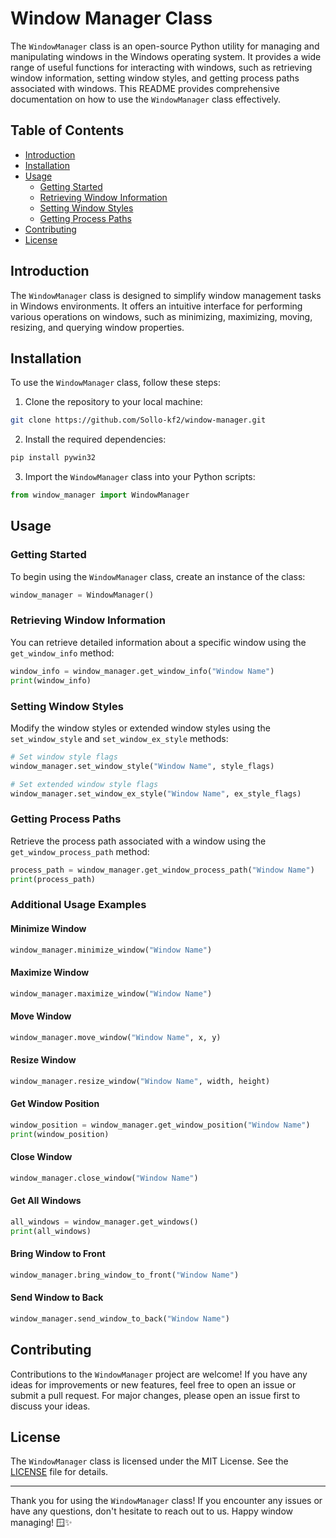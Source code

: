 # Window Manager Class

The `WindowManager` class is an open-source Python utility for managing and manipulating windows in the Windows operating system. It provides a wide range of useful functions for interacting with windows, such as retrieving window information, setting window styles, and getting process paths associated with windows. This README provides comprehensive documentation on how to use the `WindowManager` class effectively.

## Table of Contents

- [Introduction](#introduction)
- [Installation](#installation)
- [Usage](#usage)
  - [Getting Started](#getting-started)
  - [Retrieving Window Information](#retrieving-window-information)
  - [Setting Window Styles](#setting-window-styles)
  - [Getting Process Paths](#getting-process-paths)
- [Contributing](#contributing)
- [License](#license)

## Introduction

The `WindowManager` class is designed to simplify window management tasks in Windows environments. It offers an intuitive interface for performing various operations on windows, such as minimizing, maximizing, moving, resizing, and querying window properties.

## Installation

To use the `WindowManager` class, follow these steps:

1. Clone the repository to your local machine:

```bash
git clone https://github.com/Sollo-kf2/window-manager.git
```

2. Install the required dependencies:

```bash
pip install pywin32
```

3. Import the `WindowManager` class into your Python scripts:

```python
from window_manager import WindowManager
```

## Usage

### Getting Started

To begin using the `WindowManager` class, create an instance of the class:

```python
window_manager = WindowManager()
```

### Retrieving Window Information

You can retrieve detailed information about a specific window using the `get_window_info` method:

```python
window_info = window_manager.get_window_info("Window Name")
print(window_info)
```

### Setting Window Styles

Modify the window styles or extended window styles using the `set_window_style` and `set_window_ex_style` methods:

```python
# Set window style flags
window_manager.set_window_style("Window Name", style_flags)

# Set extended window style flags
window_manager.set_window_ex_style("Window Name", ex_style_flags)
```

### Getting Process Paths

Retrieve the process path associated with a window using the `get_window_process_path` method:

```python
process_path = window_manager.get_window_process_path("Window Name")
print(process_path)
```

### Additional Usage Examples

#### Minimize Window

```python
window_manager.minimize_window("Window Name")
```

#### Maximize Window

```python
window_manager.maximize_window("Window Name")
```

#### Move Window

```python
window_manager.move_window("Window Name", x, y)
```

#### Resize Window

```python
window_manager.resize_window("Window Name", width, height)
```

#### Get Window Position

```python
window_position = window_manager.get_window_position("Window Name")
print(window_position)
```

#### Close Window

```python
window_manager.close_window("Window Name")
```

#### Get All Windows

```python
all_windows = window_manager.get_windows()
print(all_windows)
```

#### Bring Window to Front

```python
window_manager.bring_window_to_front("Window Name")
```

#### Send Window to Back

```python
window_manager.send_window_to_back("Window Name")
```

## Contributing

Contributions to the `WindowManager` project are welcome! If you have any ideas for improvements or new features, feel free to open an issue or submit a pull request. For major changes, please open an issue first to discuss your ideas.

## License

The `WindowManager` class is licensed under the MIT License. See the [LICENSE](LICENSE) file for details.

---

Thank you for using the `WindowManager` class! If you encounter any issues or have any questions, don't hesitate to reach out to us. Happy window managing! 🪟✨
